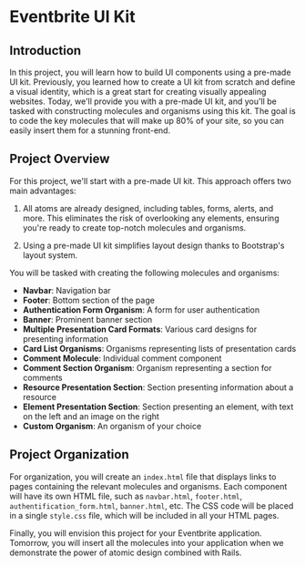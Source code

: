 # Eventbrite UI Kit

## Introduction

In this project, you will learn how to build UI components using a pre-made UI kit. Previously, you learned how to create a UI kit from scratch and define a visual identity, which is a great start for creating visually appealing websites. Today, we'll provide you with a pre-made UI kit, and you'll be tasked with constructing molecules and organisms using this kit. The goal is to code the key molecules that will make up 80% of your site, so you can easily insert them for a stunning front-end.

## Project Overview

For this project, we'll start with a pre-made UI kit. This approach offers two main advantages:

1. All atoms are already designed, including tables, forms, alerts, and more. This eliminates the risk of overlooking any elements, ensuring you're ready to create top-notch molecules and organisms.

2. Using a pre-made UI kit simplifies layout design thanks to Bootstrap's layout system.

You will be tasked with creating the following molecules and organisms:

- **Navbar**: Navigation bar
- **Footer**: Bottom section of the page
- **Authentication Form Organism**: A form for user authentication
- **Banner**: Prominent banner section
- **Multiple Presentation Card Formats**: Various card designs for presenting information
- **Card List Organisms**: Organisms representing lists of presentation cards
- **Comment Molecule**: Individual comment component
- **Comment Section Organism**: Organism representing a section for comments
- **Resource Presentation Section**: Section presenting information about a resource
- **Element Presentation Section**: Section presenting an element, with text on the left and an image on the right
- **Custom Organism**: An organism of your choice

## Project Organization

For organization, you will create an `index.html` file that displays links to pages containing the relevant molecules and organisms. Each component will have its own HTML file, such as `navbar.html`, `footer.html`, `authentification_form.html`, `banner.html`, etc. The CSS code will be placed in a single `style.css` file, which will be included in all your HTML pages.

Finally, you will envision this project for your Eventbrite application. Tomorrow, you will insert all the molecules into your application when we demonstrate the power of atomic design combined with Rails.
